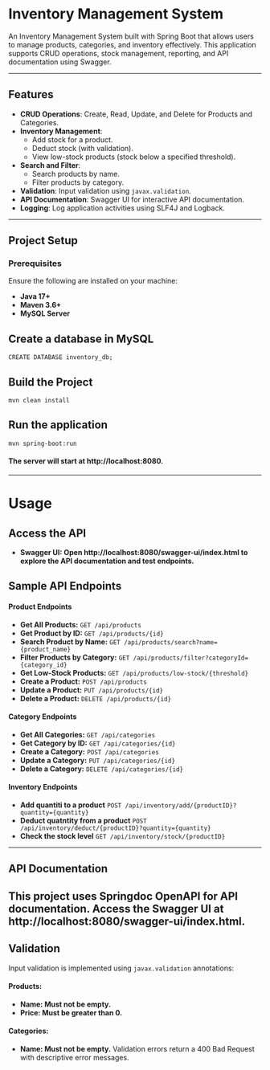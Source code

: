 # Inventory Management System

An Inventory Management System built with Spring Boot that allows users to manage products, categories, and inventory effectively. This application supports CRUD operations, stock management, reporting, and API documentation using Swagger.

---

## Features

- **CRUD Operations**: Create, Read, Update, and Delete for Products and Categories.
- **Inventory Management**:
  - Add stock for a product.
  - Deduct stock (with validation).
  - View low-stock products (stock below a specified threshold).
- **Search and Filter**:
  - Search products by name.
  - Filter products by category.
- **Validation**: Input validation using `javax.validation`.
- **API Documentation**: Swagger UI for interactive API documentation.
- **Logging**: Log application activities using SLF4J and Logback.

---

## Project Setup

### Prerequisites

Ensure the following are installed on your machine:
- **Java 17+**
- **Maven 3.6+**
- **MySQL Server**

## Create a database in MySQL
```
CREATE DATABASE inventory_db;
```

## Build the Project
```
mvn clean install
```

## Run the application
```
mvn spring-boot:run
```
#### The server will start at http://localhost:8080.

---
# Usage
## Access the API
 - **Swagger UI: Open http://localhost:8080/swagger-ui/index.html to explore the API documentation and test endpoints.**

## Sample API Endpoints
#### **Product Endpoints**
- **Get All Products:** `GET /api/products`
- **Get Product by ID:** `GET /api/products/{id}`
- **Search Product by Name:** `GET /api/products/search?name={product_name}`
- **Filter Products by Category:** `GET /api/products/filter?categoryId={category_id}`
- **Get Low-Stock Products:** `GET /api/products/low-stock/{threshold}`
- **Create a Product:** `POST /api/products`
- **Update a Product:** `PUT /api/products/{id}`
- **Delete a Product:** `DELETE /api/products/{id}`
#### **Category Endpoints**
- **Get All Categories:** `GET /api/categories`
- **Get Category by ID:** `GET /api/categories/{id}`
- **Create a Category:** `POST /api/categories`
- **Update a Category:** `PUT /api/categories/{id}`
- **Delete a Category:** `DELETE /api/categories/{id}`
#### **Inventory Endpoints**
- **Add quantiti to a product** `POST /api/inventory/add/{productID}?quantity={quantity}`
- **Deduct quatntity from a product** `POST /api/inventory/deduct/{productID}?quantity={quantity}`
- **Check the stock level** `GET /api/inventory/stock/{productID}`

---
## API Documentation
This project uses Springdoc OpenAPI for API documentation.
Access the Swagger UI at http://localhost:8080/swagger-ui/index.html.
---

## Validation
Input validation is implemented using `javax.validation` annotations:

#### Products:
- **Name: Must not be empty.**
- **Price: Must be greater than 0.**
#### Categories:
- **Name: Must not be empty.**
Validation errors return a 400 Bad Request with descriptive error messages.



